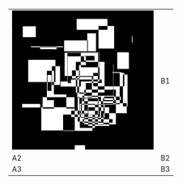 

 |                                             |     |
 | ------------------------------------------- | --- |
 | ![xor madness](./201_xor_madness/small.gif) | B1  |
 | A2                                          | B2  |
 | A3                                          | B3  |